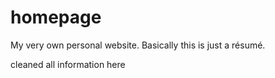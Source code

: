 # homepage
My very own personal website. Basically this is just a résumé.

cleaned all information here
